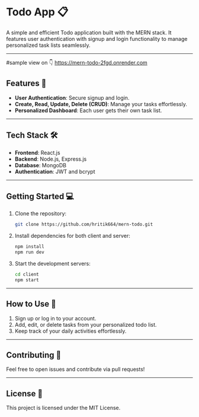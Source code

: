 # Todo App 📋

A simple and efficient Todo application built with the MERN stack. It features user authentication with signup and login functionality to manage personalized task lists seamlessly.

---
#sample view on 👇
https://mern-todo-2fgd.onrender.com

## Features 🚀
- **User Authentication**: Secure signup and login.
- **Create, Read, Update, Delete (CRUD)**: Manage your tasks effortlessly.
- **Personalized Dashboard**: Each user gets their own task list.

---

## Tech Stack 🛠️
- **Frontend**: React.js
- **Backend**: Node.js, Express.js
- **Database**: MongoDB
- **Authentication**: JWT and bcrypt

---

## Getting Started 💻

1. Clone the repository:  
   ```bash
   git clone https://github.com/hritik664/mern-todo.git
   ```
2. Install dependencies for both client and server:  
   ```bash
   npm install
   npm run dev
   ```
3. Start the development servers:  
   ```bash
   cd client
   npm start
   ```

---

## How to Use 📝
1. Sign up or log in to your account.
2. Add, edit, or delete tasks from your personalized todo list.
3. Keep track of your daily activities effortlessly.

---

## Contributing 🤝
Feel free to open issues and contribute via pull requests!

---

## License 📜
This project is licensed under the MIT License.
